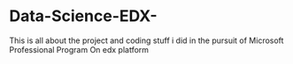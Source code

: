 # Data-Science-EDX-
This is all about the project and coding stuff i did in the pursuit of Microsoft Professional Program On edx platform
